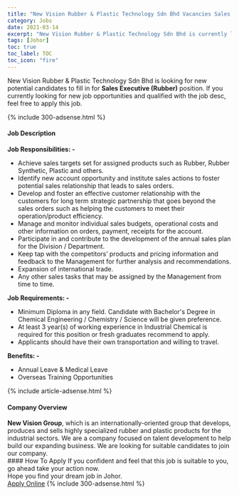 ```yaml
---
title: "New Vision Rubber & Plastic Technology Sdn Bhd Vacancies Sales Executive (Rubber)" 
category: Jobs 
date: 2021-03-14 
excerpt: "New Vision Rubber & Plastic Technology Sdn Bhd is currently looking for suitable person to fill in the Sales Executive (Rubber) which based in Johor" 
tags: [Johor] 
toc: true 
toc_label: TOC 
toc_icon: "fire" 
--- 
```


<p>New Vision Rubber & Plastic Technology Sdn Bhd is looking for new potential candidates to fill in for <b>Sales Executive (Rubber)</b> position. If you currently looking for new job opportunities and qualified with the job desc, feel free to apply this job.
</p>{% include 300-adsense.html %} 
<div><div><h4>Job Description</h4></div><div><div><span><div><p><strong>Job Responsibilities: -</strong></p><ul><li>Achieve sales targets set for assigned products such as Rubber, Rubber Synthetic, Plastic and others.</li><li>Identify new account opportunity and institute sales actions to foster potential sales relationship that leads to sales orders.</li><li>Develop and foster an effective customer relationship with the customers for long term strategic partnership that goes beyond the sales orders such as helping the customers to meet their operation/product efficiency.</li><li>Manage and monitor individual sales budgets, operational costs and other information on orders, payment, receipts for the account.</li><li>Participate in and contribute to the development of the annual sales plan for the Division / Department.</li><li>Keep tap with the competitors&#8217; products and pricing information and feedback to the Management for further analysis and recommendations.</li><li>Expansion of international trade.</li><li>Any other sales tasks that may be assigned by the Management from time to time.</li></ul><p><strong>Job Requirements: -&#160;</strong></p><ul><li>Minimum Diploma in any field. Candidate with Bachelor's Degree in Chemical Engineering / Chemistry / Science will be given preference.</li><li>At least 3 year(s) of working experience in Industrial Chemical is required for this position or fresh graduates recommend to apply.</li><li>Applicants should have their own transportation and willing to travel.&#160;</li></ul><p><strong>Benefits: -&#160;</strong></p><ul><li>Annual Leave &amp; Medical Leave</li><li>Overseas Training Opportunities</li></ul></div></span></div></div></div> 
{% include article-adsense.html %} 
<div><div><h4>Company Overview</h4></div><div><div><span><div><div><strong>New Vision Group</strong>, which is an internationally-oriented group that develops, produces and sells highly specialized rubber and plastic products for the industrial sectors. We are a company focused on talent development to help build our expanding business. We are looking for suitable candidates to join our company.</div></div></span></div></div></div> 
#### How To Apply 
If you confident and feel that this job is suitable to you, go ahead take your action now. <br/> 
Hope you find your dream job in Johor. <br/> 
<a href="https://www.jobstreet.com.my/en/job/sales-executive-rubber-4497409?jobId=jobstreet-my-job-4497409&" class="btn btn--info" target="_blank" rel="nofollow noopenner">Apply Online</a> 
{% include 300-adsense.html %} 
